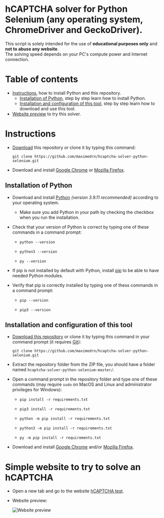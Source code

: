 # hCAPTCHA solver for Python Selenium (any operating system, ChromeDriver and GeckoDriver).

This script is solely intended for the use of **educational purposes only** and **not to abuse any website**.  
The solving speed depends on your PC's compute power and Internet connection.


# Table of contents

* [Instructions](#instructions), how to install Python and this repository.
  * [Installation of Python](#installation-of-python), step by step learn how to install Python.
  * [Installation and configuration of this tool](#installation-and-configuration-of-this-tool), step by step learn how to download and use this tool.
* [Website preview](#simple-website-to-try-to-solve-an-hcaptcha) to try this solver.


# Instructions

* [Download](https://github.com/maximedrn/hcaptcha-solver-python-selenium/archive/refs/heads/master.zip) this repository or clone it by typing this command:
  
  ```
  git clone https://github.com/maximedrn/hcaptcha-solver-python-selenium.git
  ```
* Download and install [Google Chrome](https://www.google.com/intl/en_en/chrome/) or [Mozilla Firefox](https://www.mozilla.org/firefox/new/).

## Installation of Python

* Download and install [Python](https://www.python.org/) _(version 3.9.11 recommended)_ according to your operating system.
  * Make sure you add Python in your path by checking the checkbox when you run the installation.
* Check that your version of Python is correct by typing one of these commands in a command prompt:

  * ```
    python --version
    ```
  * ```
    python3 --version
    ```
  * ```
    py --version
    ```
* If pip is not installed by default with Python, install [pip](https://pip.pypa.io/en/stable/installation/) to be able to have needed Python modules.
* Verify that pip is correctly installed by typing one of thess commands in a command prompt:

  * ```
    pip --version
    ```
  * ```
    pip3 --version
    ```  

## Installation and configuration of this tool

* [Download this repository](https://github.com/maximedrn/hcaptcha-solver-python-selenium/archive/refs/heads/master.zip) or clone it by typing this command in your command prompt (it requires [Git](https://git-scm.com/downloads)):
    
    ```
    git clone https://github.com/maximedrn/hcaptcha-solver-python-selenium.git
    ```
* Extract the repository folder from the ZIP file, you should have a folder named  `hcaptcha-solver-python-selenium-master/`.
* Open a command prompt in the repository folder and type one of these commands (may require ``sudo`` on MacOS and Linux and administrator privileges for Windows):
    
  * ```
    pip install -r requirements.txt
    ```
  * ```
    pip3 install -r requirements.txt
    ```
  * ```
    python -m pip install -r requirements.txt
    ```
  * ```
    python3 -m pip install -r requirements.txt
    ```
  * ```
    py -m pip install -r requirements.txt
    ```
* Download and install [Google Chrome](https://www.google.com/intl/en_en/chrome/) and/or [Mozilla Firefox](https://www.mozilla.org/en-US/firefox/new/).


# Simple website to try to solve an hCAPTCHA

* Open a new tab and go to the website [hCAPTCHA test](https://maximedrn.github.io/hcaptcha-solver-python-selenium/).
* Website preview:

  ![Website preview](https://github.com/maximedrn/hcaptcha-test/blob/master/images/preview.png)
